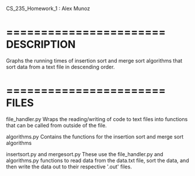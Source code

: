 CS_235_Homework_1 : Alex Munoz

=======================
DESCRIPTION
=======================

Graphs the running times of insertion sort and merge sort algorithms that sort data from a text file in descending order.

=======================
FILES
=======================

file_handler.py 
Wraps the reading/writing of code to text files into functions that can be called from outside of the file.

algorithms.py 
Contains the functions for the insertion sort and merge sort algorithms

insertsort.py and mergesort.py
These use the file_handler.py and algorithms.py functions to read data from the data.txt file, sort the data, and then write the data out to their respective '.out' files.